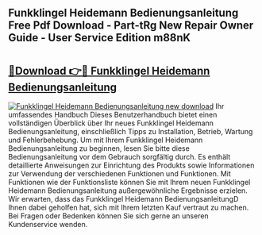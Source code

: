 ## Funkklingel Heidemann Bedienungsanleitung Free Pdf Download - Part-tRg New Repair Owner Guide - User Service Edition m88nK

# <h2><a href="http://df4w2u.blite.top/?on=Funkklingel+Heidemann+Bedienungsanleitung">🔗Download 👉🔴 Funkklingel Heidemann Bedienungsanleitung</a></h2>

[![Funkklingel Heidemann Bedienungsanleitung new download](https://i.imgur.com/lujVjoI.png)](http://df4w2u.blite.top/?on=Funkklingel+Heidemann+Bedienungsanleitung)
Ihr umfassendes Handbuch Dieses Benutzerhandbuch bietet einen vollständigen Überblick über Ihr neues Funkklingel Heidemann Bedienungsanleitung, einschließlich Tipps zu Installation, Betrieb, Wartung und Fehlerbehebung. Um mit Ihrem Funkklingel Heidemann Bedienungsanleitung zu beginnen, lesen Sie bitte diese Bedienungsanleitung vor dem Gebrauch sorgfältig durch. Es enthält detaillierte Anweisungen zur Einrichtung des Produkts sowie Informationen zur Verwendung der verschiedenen Funktionen und Funktionen. Mit Funktionen wie der Funktionsliste können Sie mit Ihrem neuen Funkklingel Heidemann Bedienungsanleitung außergewöhnliche Ergebnisse erzielen. Wir erwarten, dass das Funkklingel Heidemann BedienungsanleitungD Ihnen dabei geholfen hat, sich mit Ihrem letzten Kauf vertraut zu machen. Bei Fragen oder Bedenken können Sie sich gerne an unseren Kundenservice wenden.
